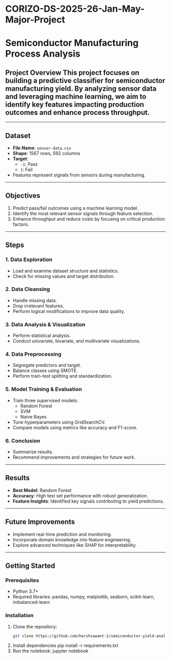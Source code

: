 # CORIZO-DS-2025-26-Jan-May-Major-Project
# Semiconductor Manufacturing Process Analysis 
## Project Overview This project focuses on building a predictive classifier for semiconductor manufacturing yield. By analyzing sensor data and leveraging machine learning, we aim to identify key features impacting production outcomes and enhance process throughput.
---

## Dataset
- **File Name**: `sensor-data.csv`
- **Shape**: 1567 rows, 592 columns
- **Target**:
  - `-1`: Pass
  - `1`: Fail
- Features represent signals from sensors during manufacturing.

---

## Objectives
1. Predict pass/fail outcomes using a machine learning model.
2. Identify the most relevant sensor signals through feature selection.
3. Enhance throughput and reduce costs by focusing on critical production factors.

---

## Steps
### 1. Data Exploration
- Load and examine dataset structure and statistics.
- Check for missing values and target distribution.

### 2. Data Cleansing
- Handle missing data.
- Drop irrelevant features.
- Perform logical modifications to improve data quality.

### 3. Data Analysis & Visualization
- Perform statistical analysis.
- Conduct univariate, bivariate, and multivariate visualizations.

### 4. Data Preprocessing
- Segregate predictors and target.
- Balance classes using SMOTE.
- Perform train-test splitting and standardization.

### 5. Model Training & Evaluation
- Train three supervised models:
  - Random Forest
  - SVM
  - Naive Bayes
- Tune hyperparameters using GridSearchCV.
- Compare models using metrics like accuracy and F1-score.

### 6. Conclusion
- Summarize results.
- Recommend improvements and strategies for future work.

---

## Results
- **Best Model**: Random Forest
- **Accuracy**: High test set performance with robust generalization.
- **Feature Insights**: Identified key signals contributing to yield predictions.

---

## Future Improvements
- Implement real-time prediction and monitoring.
- Incorporate domain knowledge into feature engineering.
- Explore advanced techniques like SHAP for interpretability.

---

## Getting Started
### Prerequisites
- Python 3.7+
- Required libraries: pandas, numpy, matplotlib, seaborn, scikit-learn, imbalanced-learn

### Installation
1. Clone the repository:
   ```bash
   git clone https://github.com/harshsawant-1/semiconductor-yield-analysis.git
  2. Install dependencies
pip install -r requirements.txt
3. Run the notebook:
jupyter notebook
